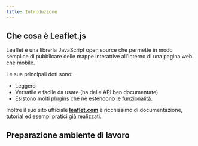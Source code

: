 ```yaml
---
title: Introduzione 
---
```

## Che cosa è Leaflet.js ##

Leaflet è una libreria JavaScript open source  che permette in modo semplice di pubblicare delle mappe interattive all’interno di una pagina web che mobile.

Le sue principali doti sono: 

* Leggero 
* Versatile e facile da usare (ha delle API ben documentate) 
* Esistono molti plugins che ne estendono le funzionalità.

Inoltre il suo sito ufficiale [**leaflet.com**](https://leafletjs.com) è ricchissimo di documentazione, tutorial ed esempi pratici già realizzati.

## Preparazione ambiente di lavoro ##







